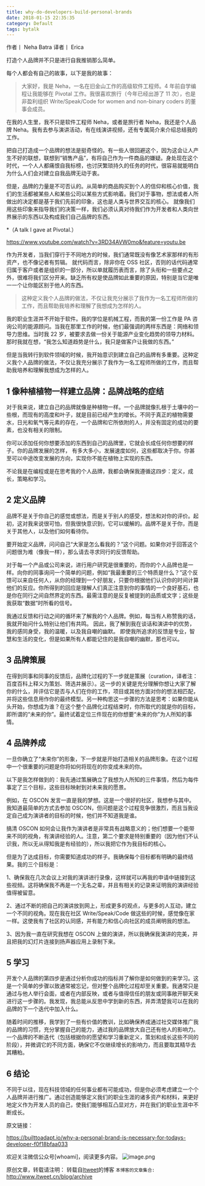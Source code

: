 ```yaml
---
title: why-do-developers-build-personal-brands
date: 2018-01-15 22:35:35
category: Default
tags: bytalk
---
```

作者丨 Neha Batra
译者丨 Erica

打造个人品牌并不只是进行自我推销那么简单。

每个人都会有自己的故事，以下是我的故事：

> 大家好，我是 Neha，一名在旧金山工作的高级软件工程师。4 年前自学编程让我能够在 Pivotal 工作。我很喜欢旅行（今年已经出游了 11 次），也是非盈利组织 Write/Speak/Code for women and non-binary coders 的董事会成员。

在我的人生里，我不只是软件工程师 Neha，或者是旅行者 Neha，我还是个人品牌 Neha。我有去参与演讲活动，有在线演讲视频，还有专属简介来介绍总结我的工作。

把自己打造成一个品牌的想法是挺奇怪的。有一些人很回避这个，因为这会让人产生不好的联想，联想到“销售产品”，有将自己作为一件商品的嫌疑。身处现在这个时代，一个人人都痛恨自我标榜，也讨厌繁琐持久的任务的时代，很容易就能明白为什么人们会对建立自我品牌无动于衷。

但是，品牌的力量是不可否认的。从简单的商品购买到个人的信仰和核心价值，我们的生活都被某些人和某些公司以某些方式影响着。我们对于事物，想法或者人所做出的决定都是基于我们先前的印象，这也是人类与世界交互的核心。 就像我们用这些印象来指导我们的决策一样，我们必须认真对待我们作为开发者和人类向世界展示的东西以及构成我们自己品牌的东西。

*（A talk I gave at Pivotal.）

https://www.youtube.com/watch?v=3RD34AVW0mo&feature=youtu.be

作为开发者，当我们穿行于不同地方的时候，我们通常既没有像艺术家那样的有形资产，也不像记者有剪辑。 就代码而言，除非你在 OSS 社区，否则的话代码通常归属于客户或者是组织的一部分，所以单就履历表而言，除了头衔和一些要点之外，很难将我们区分开来。缺乏所有权是使品牌如此重要的原因，特别是当它是唯一一个让你能区别于他人的东西。

> 这种定义我个人品牌的做法，不仅让我充分展示了我作为一名工程师所做的工作，而且帮助我培养和理解了我想成为怎样的人。

我的职业生涯并不开始于软件。我的学位是机械工程，而我的第一份工作是 PA 咨询公司的能源顾问。当我在那里工作的时候，他们最强调的两样东西是：网络和领导力思维。当时我 22 岁，被要求去做一份关于能源产业变化趋势的领导力材料。那时我就在想，“我怎么知道趋势是什么，我只是做客户让我做的东西。”

但是当我转行到软件领域的时候，我开始意识到建立自己的品牌有多重要。这种定义我个人品牌的做法，不仅让我充分展示了我作为一名工程师所做的工作，而且帮助我培养和理解我想成为怎样的人。

## 1 像种植植物一样建立品牌：品牌战略的症结

对于我来说，建立自己的品牌就像是种植物一样。一个品牌就像扎根于土壤中的一些根，而现有的高度和叶子，就是目前已经产生的增长。不同于真正的植物需要水，日光和氧气等元素的存在，一个品牌和它所依附的人，并没有固定的成功的要素，也没有相关的限制。

你可以添加任何你想要添加的东西到自己的品牌里，它就会长成任何你想要的样子。你的品牌发展的怎样， 有多大多小，发展速度如何，这些都取决于你。你甚至可以中途改变发展的方向，实现你不能在植物上实现的东西。

不论我是在编程或是在思考我的个人品牌，我都会确保我遵循这四步：定义，成长，策略和学习。

## 2 定义品牌

品牌不是关于你自己的感觉或想法，而是关于别人的感受，想法和对你的评价。起初，这对我来说很可怕，但我很快意识到，它可以缓解的。品牌不是关于你，而是关于其他人，以及他们如何看待你。

要开始定义品牌，问问自己“大家是怎么看我的？”这个问题。如果你对于回答这个问题很为难（像我一样），那么请去寻求同行的反馈帮助。

对于每一个产品或公司来说，进行用户研究是很重要的，而你的个人品牌也是一样。向你的同事询问一个简单的问题，例如“我最重要的三个特质是什么？”这个反馈可以来自任何人，从你的经理到一个好朋友，只要你根据他们认识你的时间计算他们的反应。你所得到的回应是理解人们真正注意到你的事情的一个良好基石，也是你在同行之间自然界定的东西。最需注意的是反复被提到的品质或文字；这些是我获取“数据”时所看的信号。

我通过反馈和行动之间的循环来了解我的个人品牌。例如，每当有人称赞我的话，我就开始问什么特别让他们有共鸣。 因此，我了解到我在谈话和演讲中的优势，我的感同身受，我的温暖，以及我自嘲的幽默。 即使我所追求的反馈是专业，智慧和生活的变化，但是如果所有人都能记住的是我自嘲的幽默，那也可以。

## 3 品牌策展

在得到同事和同事的反馈后，品牌化过程的下一步就是策展（curation，译者注：百度百科上释义为策划、筛选并展示）。这一步的关键是充分理解你想让大家了解你的什么，并评估它是否与人们在你的工作，项目或其他方面对你的想法相匹配，并将这些信息用作你的最终模型。另一种构思这一步骤的方法是思考：如果你能从头开始，你想成为谁？在这个整个品牌化过程结束时，你所取代的就是你的目标，即所谓的“未来的你”。最终试着定位三件现在的你想要“未来的你”为人所知的事情。

## 4 品牌养成

一旦你确立了“未来你”的形象，下一步就是开始打造相关的品牌形象。在这个过程中一个很重要的问题是你将如何将现在的你变成未来的你。

以下是我怎样做到的：我先通过策展确立了我想为人所知的三件事情，然后为每件事定了三个目标，这些目标映射到对未来我的愿景。

例如，在 OSCON 发言一直是我的梦想。这是一个很好的社区，我想参与其中。我知道最简单的方式去参加 OSCON，但问题是这个过程竞争很激烈，而且当我设定自己成为演讲者的目标的时候，他们并不知道我是谁。

搞清 OSCON 如何会让我作为演讲者是非常具有战略意义的；他们想要一个能带来不同的视角，有演讲经验的人。注意，第二个要求是特别重要的（因为他们不认识我，所以无从得知我是有经验的），所以我把它作为我目标的核心。

但是为了达成目标，你需要知道成功的样子。我确保每个目标都有明确的最终结果。我的三个目标是：

1、确保我在几次会议上对我的演讲进行录像，这样就可以再我的申请中链接到这些视频。这将确保我不再是一个无名之辈，并且有相关的记录来证明我的演讲经验值得被留意。

2、通过不断的把自己的演讲放到网上，形成更多的观点，与更多的人互动，建立一个不同的视角。现在我在社区 Write/Speak/Code 做这些的时候，感觉像在家一样。这使我有了社区的认同感，并有能力和信心向社区的成员阐明我的想法。

3、因为我一直在研究我想在 OSCON 上做的演讲，所以我确保我演讲的完美，并且把我的幻灯片连接到扬声器应用上录制下来。

## 5 学习

开发个人品牌的第四步是通过分析你成功的指标并了解你是如何做到的来学习。这是一个简单的步骤以致通常被忘记，但对整个品牌化过程却至关重要。我通常只是通过与他人举行会面，或者在内部反映，或者与值得信任的朋友或同事敞开聊天来进行这一步骤的。我发现，我总能从反思中学到新的东西，并弄清楚我可以在我的品牌的下一个迭代中加入什么。

随着时间的推移，我学到了一些有价值的教训，比如确保养成通过社交媒体推广我的品牌的习惯，充分掌握自己的能力，通过我的品牌放大自己还有他人的影响力。一个品牌的不断迭代（包括根据你的愿望和学习重新定义，策划和成长这些不同的阶段），并微调它的不同方面，确保它不仅继续增长的影响力，而且要取其精华去其糟粕。

## 6 结论

不同于以往，现在科技领域的任何事业都有可能成功，但是你必须考虑建立一个个人品牌并进行推广。通过创造能够定义我们的职业生涯的诸多资产和材料，来更好地定义作为开发人员的自己，使我们能够相互凸显对方，并在我们的职业生涯中不断成长。

原文链接：

https://builttoadapt.io/why-a-personal-brand-is-necessary-for-todays-developer-f0f18bfaa033

欢迎关注微信公众号[whoami]，阅读更多内容。
![image.png](http://upload-images.jianshu.io/upload_images/9687832-2ff1ee6f489dcff3.png?imageMogr2/auto-orient/strip%7CimageView2/2/w/1240)

原创文章，转载请注明： 转载自[Itweet](http://www.itweet.cn)的博客
`本博客的文章集合:` http://www.itweet.cn/blog/archive